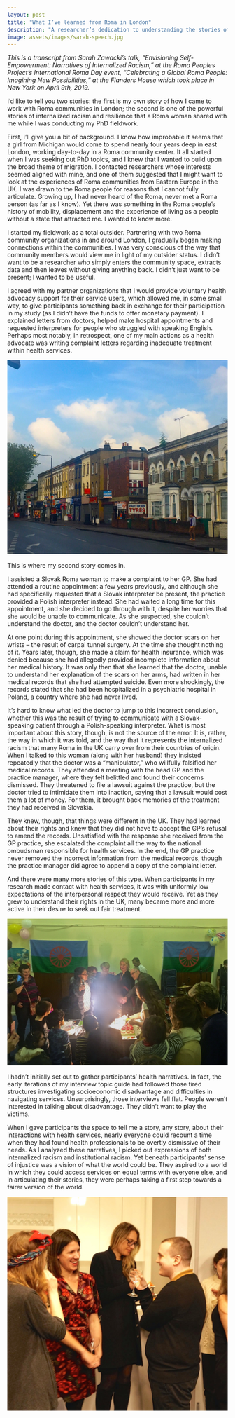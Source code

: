 ```yaml
---
layout: post
title: "What I’ve learned from Roma in London"
description: "A researcher’s dedication to understanding the stories of Roma in London and their efforts to access basic rights" 
image: assets/images/sarah-speech.jpg
---
```


*This is a transcript from Sarah Zawacki’s talk, “Envisioning Self-Empowerment: Narratives of Internalized Racism,” at the Roma Peoples Project’s International Roma Day event, “Celebrating a Global Roma People: Imagining New Possibilities,” at the Flanders House which took place in New York on April 9th, 2019.*
 
I’d like to tell you two stories: the first is my own story of how I came to work with Roma communities in London; the second is one of the powerful stories of internalized racism and resilience that a Roma woman shared with me while I was conducting my PhD fieldwork.

First, I’ll give you a bit of background. I know how improbable it seems that a girl from Michigan would come to spend nearly four years deep in east London, working day-to-day in a Roma community center. It all started when I was seeking out PhD topics, and I knew that I wanted to build upon the broad theme of migration. I contacted researchers whose interests seemed aligned with mine, and one of them suggested that I might want to look at the experiences of Roma communities from Eastern Europe in the UK. I was drawn to the Roma people for reasons that I cannot fully articulate. Growing up, I had never heard of the Roma, never met a Roma person (as far as I know). Yet there was something in the Roma people’s history of mobility, displacement and the experience of living as a people without a state that attracted me. I wanted to know more.

I started my fieldwork as a total outsider. Partnering with two Roma community organizations in and around London, I gradually began making connections within the communities. I was very conscious of the way that community members would view me in light of my outsider status. I didn’t want to be a researcher who simply enters the community space, extracts data and then leaves without giving anything back. I didn’t just want to be present; I wanted to be useful.

I agreed with my partner organizations that I would provide voluntary health advocacy support for their service users, which allowed me, in some small way, to give participants something back in exchange for their participation in my study (as I didn’t have the funds to offer monetary payment). I explained letters from doctors, helped make hospital appointments and requested interpreters for people who struggled with speaking English. Perhaps most notably, in retrospect, one of my main actions as a health advocate was writing complaint letters regarding inadequate treatment within health services.

![London street near the Roma community center](assets/images/london-street.JPG)

This is where my second story comes in. 

I assisted a Slovak Roma woman to make a complaint to her GP. She had attended a routine appointment a few years previously, and although she had specifically requested that a Slovak interpreter be present, the practice provided a Polish interpreter instead. She had waited a long time for this appointment, and she decided to go through with it, despite her worries that she would be unable to communicate. As she suspected, she couldn’t understand the doctor, and the doctor couldn’t understand her. 

At one point during this appointment, she showed the doctor scars on her wrists – the result of carpal tunnel surgery. At the time she thought nothing of it. Years later, though, she made a claim for health insurance, which was denied because she had allegedly provided incomplete information about her medical history. It was only then that she learned that the doctor, unable to understand her explanation of the scars on her arms, had written in her medical records that she had attempted suicide. Even more shockingly, the records stated that she had been hospitalized in a psychiatric hospital in Poland, a country where she had never lived.

It’s hard to know what led the doctor to jump to this incorrect conclusion, whether this was the result of trying to communicate with a Slovak-speaking patient through a Polish-speaking interpreter. What is most important about this story, though, is not the source of the error. It is, rather, the way in which it was told, and the way that it represents the internalized racism that many Roma in the UK carry over from their countries of origin. When I talked to this woman (along with her husband) they insisted repeatedly that the doctor was a “manipulator,” who willfully falsified her medical records. They attended a meeting with the head GP and the practice manager, where they felt belittled and found their concerns dismissed. They threatened to file a lawsuit against the practice, but the doctor tried to intimidate them into inaction, saying that a lawsuit would cost them a lot of money. For them, it brought back memories of the treatment they had received in Slovakia. 

They knew, though, that things were different in the UK. They had learned about their rights and knew that they did not have to accept the GP’s refusal to amend the records. Unsatisfied with the response she received from the GP practice, she escalated the complaint all the way to the national ombudsman responsible for health services. In the end, the GP practice never removed the incorrect information from the medical records, though the practice manager did agree to append a copy of the complaint letter.

And there were many more stories of this type. When participants in my research made contact with health services, it was with uniformly low expectations of the interpersonal respect they would receive. Yet as they grew to understand their rights in the UK, many became more and more active in their desire to seek out fair treatment.

![A Roma community event in London](assets/images/roma-support.JPG)

I hadn’t initially set out to gather participants’ health narratives. In fact, the early iterations of my interview topic guide had followed those tired structures investigating socioeconomic disadvantage and difficulties in navigating services. Unsurprisingly, those interviews fell flat. People weren’t interested in talking about disadvantage. They didn’t want to play the victims.

When I gave participants the space to tell me a story, any story, about their interactions with health services, nearly everyone could recount a time when they had found health professionals to be overtly dismissive of their needs. As I analyzed these narratives, I picked out expressions of both internalized racism and institutional racism. Yet beneath participants’ sense of injustice was a vision of what the world could be. They aspired to a world in which they could access services on equal terms with everyone else, and in articulating their stories, they were perhaps taking a first step towards a fairer version of the world.

![Celebrating the International Roma Day](assets/images/celebration-reception.jpg)
